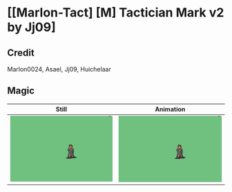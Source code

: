 # [\[Marlon-Tact\] \[M\] Tactician Mark v2 by Jj09]

## Credit

Marlon0024, Asael, Jj09, Huichelaar
	
## Magic

| Still | Animation |
| :---: | :-------: |
| ![Magic still](./Magic_000.png) | ![Magic animation](./Magic.gif) |
